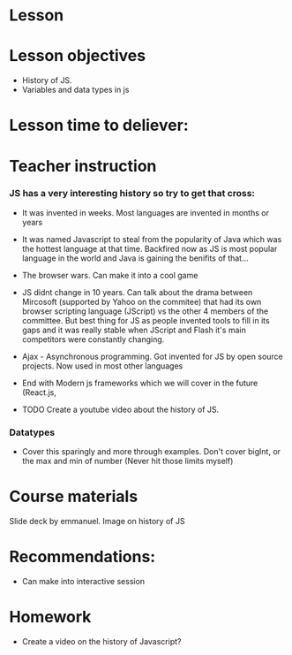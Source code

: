 # Lesson

# Lesson objectives
- History of JS.
- Variables and data types in js


# Lesson time to deliever:

# Teacher instruction
### JS has a very interesting history so try to get that cross:
- It was invented in weeks. Most languages are invented in months or years
- It was named Javascript to steal from the popularity of Java which was the hottest language at that time. Backfired now as JS is most popular language in the world and Java is gaining the benifits of that...
- The browser wars. Can make it into a cool game
- JS didnt change in 10 years. Can talk about the drama between Mircosoft (supported by Yahoo on the commitee) that had its own browser scripting language (JScript) vs the other 4 members of the committee. But best thing for JS as people invented tools to fill in its gaps and it was really stable when JScript and Flash it's main competitors were constantly changing. 
- Ajax - Asynchronous programming. Got invented for JS by open source projects. Now used in most other languages
- End with Modern js frameworks which we will cover in the future (React.js, 

- TODO Create a youtube video about the history of JS.


### Datatypes
- Cover this sparingly and more through examples. Don't cover bigInt, or the max and min of number (Never hit those limits myself)

# Course materials
Slide deck by emmanuel.
Image on history of JS


# Recommendations:
- Can make into interactive session

# Homework
- Create a video on the history of Javascript?
